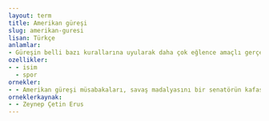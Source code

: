 ```yaml
---
layout: term
title: Amerikan güreşi
slug: amerikan-guresi
lisan: Türkçe
anlamlar:
- Güreşin belli bazı kurallarına uyularak daha çok eğlence amaçlı gerçekleştirilen dövüş gösterisi
ozellikler:
- - isim
  - spor
ornekler:
- - Amerikan güreşi müsabakaları, savaş madalyasını bir senatörün kafasına attığı için gittiği akıl hastanesi, bir orangutanla serüvenleri filmden çıkarılmıştır.
orneklerkaynak:
- - Zeynep Çetin Erus
---
```

